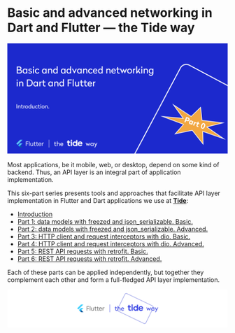 # Basic and advanced networking in Dart and Flutter — the Tide way

![](images/part-0.png)

Most applications, be it mobile, web, or desktop, depend on some kind of backend. Thus, an API layer is an integral part of application implementation.

This six-part series presents tools and approaches that facilitate API layer implementation in Flutter and Dart applications we use at [**Tide**](https://www.tide.co/):

* [Introduction](https://medium.com/tide-engineering-team/basic-and-advanced-networking-in-dart-and-flutter-the-tide-way-part-0-introduction-33ac040a4a1c)
* [Part 1: data models with freezed and json_serializable. Basic.](https://medium.com/@foxanna/basic-and-advanced-networking-in-dart-and-flutter-the-tide-way-6e7fb26c0d5c)
* [Part 2: data models with freezed and json_serializable. Advanced.](https://medium.com/@foxanna/basic-and-advanced-networking-in-dart-and-flutter-the-tide-way-170fa08b9169)
* [Part 3: HTTP client and request interceptors with dio. Basic.](https://medium.com/@foxanna/basic-and-advanced-networking-in-dart-and-flutter-the-tide-way-d922fb65a01c)
* [Part 4: HTTP client and request interceptors with dio. Advanced.](https://medium.com/@foxanna/basic-and-advanced-networking-in-dart-and-flutter-the-tide-way-62ca1eef2c5c)
* [Part 5: REST API requests with retrofit. Basic.](https://medium.com/@foxanna/basic-and-advanced-networking-in-dart-and-flutter-the-tide-way-cf82c191a85f)
* [Part 6: REST API requests with retrofit. Advanced.](https://medium.com/@foxanna/basic-and-advanced-networking-in-dart-and-flutter-the-tide-way-161a8f7c9ede)

Each of these parts can be applied independently, but together they complement each other and form a full-fledged API layer implementation.

![](images/break.png)

